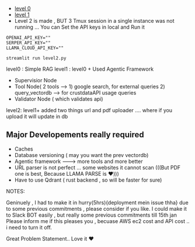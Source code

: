 - [level 0](http://54.90.127.180:8501/)
- [level 1](http://54.90.127.180:8502/)
- Level 2 is made , BUT 3 Tmux session in a single instance was not running ... You can Set the API keys in local and Run it 

```
OPENAI_API_KEY=""
SERPER_API_KEY=""
LLAMA_CLOUD_API_KEY=""
```

```
streamlit run level2.py
```



level0 : Simple RAG 
level1 : level0 + Used Agentic Framework 
- Supervisior Node
- Tool Node( 2 tools --> 1) google search, for external queries 2) query_vectordb --> for crustdataAPI usage queries
- Validator Node ( which validates api)

level2: level1+
added two things url and pdf uploader .... where if you upload it will update in db



## Major Developements really required 

- Caches
- Database versioning ( may you want the prev vectordb)
- Agentic framework ---> more tools and more better
- URL parser is not perfect ... some websites it cannot scan (((But PDF one is best, Because LLAMA PARSE is ❤️)))
- Have to use Qdrant ( rust backend , so will be faster for sure)
  



NOTES:

Geninuely , I had to make it in hurry(5hrs){deployment mein issue thha} due to some previous commitments , please consider if you like.
I could make it to Slack BOT easily , but really some previous commitments till 15th jan
Please inform me if this pleases you ,  becuase AWS ec2 cost and API cost .. i need to turn it off.




Great Problem Statement.. Love it ❤️
